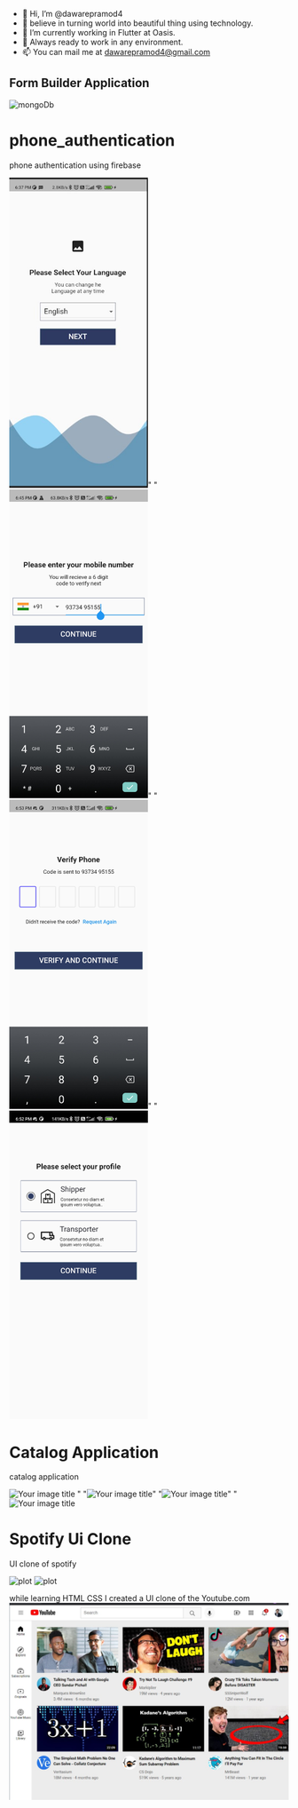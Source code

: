 - 👋 Hi, I’m @dawarepramod4
- 👀 believe in turning world into beautiful thing using technology.
- 🌱 I’m currently working in Flutter at Oasis.
- 💞️ Always ready to work in any environment.
- 📫 You can mail me at dawarepramod4@gmail.com

## Form Builder Application
![mongoDb](https://user-images.githubusercontent.com/91264300/187196633-102e5a06-de73-4ea1-97ce-feb23f61e089.jpg)

# phone_authentication
phone authentication using firebase

<img src="https://github.com/dawarepramod4/phone_authentication/blob/master/Sceenshots/Screenshot%202022-04-22%20190353.jpg" alt="Your image title" width="250"/>" "<img src="https://github.com/dawarepramod4/phone_authentication/blob/master/Sceenshots/PhonNumber.jpg" alt="Your image title" width="250"/>" "<img src="https://github.com/dawarepramod4/phone_authentication/blob/master/Sceenshots/verify.jpg" alt="Your image title" width="250"/>" "<img src="https://github.com/dawarepramod4/phone_authentication/blob/master/Sceenshots/Profile.jpg" alt="Your image title" width="250"/>
# Catalog Application
catalog application

<img src="https://github.com/dawarepramod4/30daysOfFlutter/blob/day5/assets/Screens/Login.png" alt="Your image title" width="250"/> " "<img src="https://github.com/dawarepramod4/30daysOfFlutter/blob/day5/assets/Screens/Homepage.png" alt="Your image title" width="250"/>" "<img src="https://github.com/dawarepramod4/30daysOfFlutter/blob/day5/assets/Screens/detailpage.png" alt="Your image title" width="250"/>" "<img src="https://github.com/dawarepramod4/30daysOfFlutter/blob/day5/assets/Screens/cart.png" alt="Your image title" width="250"/>

# Spotify Ui Clone
UI clone of spotify

![plot](https://github.com/dawarepramod4/sptofyuiclone/blob/master/assets/Screens/Home%20Screen.png) ![plot](https://github.com/dawarepramod4/sptofyuiclone/blob/master/assets/Screens/SearchScreem.png)

while learning HTML CSS I created a UI clone of the Youtube.com
![Screenshot](https://github.com/dawarepramod4/HTML_CSS/blob/a223342aaeea36eb2f91587f66d13f722dc3bfb6/screenshots/youtube%20.jpg)


<!---
dawarepramod4/dawarepramod4 is a ✨ special ✨ repository because its `README.md` (this file) appears on your GitHub profile.
You can click the Preview link to take a look at your changes.
--->
